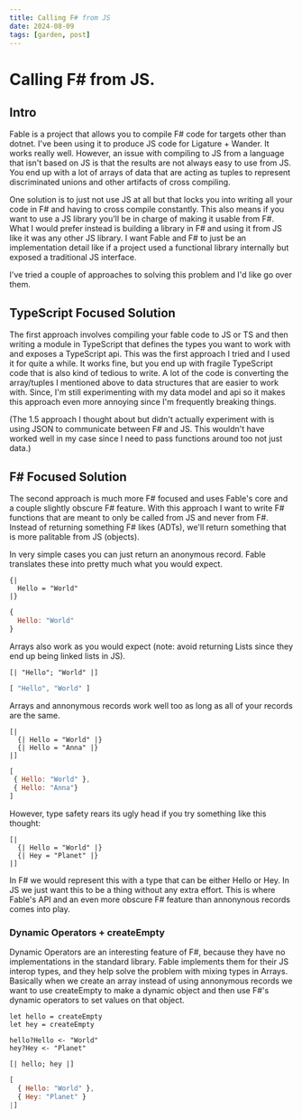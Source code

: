 ```yaml
---
title: Calling F# from JS
date: 2024-08-09
tags: [garden, post]
---
```


# Calling F# from JS.

## Intro

Fable is a project that allows you to compile F# code for targets other than dotnet.
I've been using it to produce JS code for Ligature + Wander.
It works really well.
However, an issue with compiling to JS from a language that isn't based on JS is that the results are not always easy to use from JS.
You end up with a lot of arrays of data that are acting as tuples to represent discriminated unions and other artifacts of cross compiling.

One solution is to just not use JS at all but that locks you into writing all your code in F# and having to cross compile constantly.
This also means if you want to use a JS library you'll be in charge of making it usable from F#.
What I would prefer instead is building a library in F# and using it from JS like it was any other JS library.
I want Fable and F# to just be an implementation detail like if a project used a functional library internally but exposed a traditional JS interface.

I've tried a couple of approaches to solving this problem and I'd like go over them.

## TypeScript Focused Solution

The first approach involves compiling your fable code to JS or TS and then writing a module in TypeScript that defines the types you want to work with and exposes a TypeScript api.
This was the first approach I tried and I used it for quite a while.
It works fine, but you end up with fragile TypeScript code that is also kind of tedious to write.
A lot of the code is converting the array/tuples I mentioned above to data structures that are easier to work with.
Since, I'm still experimenting with my data model and api so it makes this approach even more annoying since I'm frequently breaking things.

(The 1.5 approach I thought about but didn't actually experiment with is using JSON to communicate between F# and JS.
This wouldn't have worked well in my case since I need to pass functions around too not just data.)

## F# Focused Solution

The second approach is much more F# focused and uses Fable's core and a couple slightly obscure F# feature.
With this approach I want to write F# functions that are meant to only be called from JS and never from F#.
Instead of returning something F# likes (ADTs), we'll return something that is more palitable from JS (objects).

In very simple cases you can just return an anonymous record.
Fable translates these into pretty much what you would expect.

```f#
{|
  Hello = "World"
|}
```

```javascript
{
  Hello: "World"
}
```

Arrays also work as you would expect (note: avoid returning Lists since they end up being linked lists in JS).

```f#
[| "Hello"; "World" |]
```

```javascript
[ "Hello", "World" ]
```

Arrays and annonymous records work well too as long as all of your records are the same.

```f#
[|
  {| Hello = "World" |}
  {| Hello = "Anna" |}
|]
```

```js
[
 { Hello: "World" },
 { Hello: "Anna"}
]
```

However, type safety rears its ugly head if you try something like this thought:

```f#
[|
  {| Hello = "World" |}
  {| Hey = "Planet" |}
|]
```

In F# we would represent this with a type that can be either Hello or Hey.
In JS we just want this to be a thing without any extra effort.
This is where Fable's API and an even more obscure F# feature than annonynous records comes into play.

### Dynamic Operators + createEmpty

Dynamic Operators are an interesting feature of F#, because they have no implementations in the standard library.
Fable implements them for their JS interop types, and they help solve the problem with mixing types in Arrays.
Basically when we create an array instead of using annonymous records we want to use createEmpty to make a dynamic object and then use F#'s dynamic operators to set values on that object.

```f#
let hello = createEmpty
let hey = createEmpty

hello?Hello <- "World"
hey?Hey <- "Planet"

[| hello; hey |]
```

```js
[
  { Hello: "World" },
  { Hey: "Planet" }
|]
```
